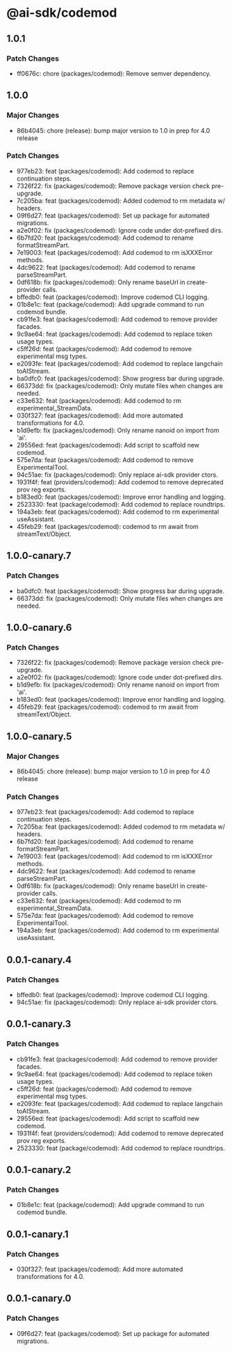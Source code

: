 # @ai-sdk/codemod

## 1.0.1

### Patch Changes

- ff0676c: chore (packages/codemod): Remove semver dependency.

## 1.0.0

### Major Changes

- 86b4045: chore (release): bump major version to 1.0 in prep for 4.0 release

### Patch Changes

- 977eb23: feat (packages/codemod): Add codemod to replace continuation steps.
- 7326f22: fix (packages/codemod): Remove package version check pre-upgrade.
- 7c205ba: feat (packages/codemod): Added codemod to rm metadata w/ headers.
- 09f6d27: feat (packages/codemod): Set up package for automated migrations.
- a2e0f02: fix (packages/codemod): Ignore code under dot-prefixed dirs.
- 6b7fd20: feat (packages/codemod): Add codemod to rename formatStreamPart.
- 7e19003: feat (packages/codemod): Add codemod to rm isXXXError methods.
- 4dc9622: feat (packages/codemod): Add codemod to rename parseStreamPart.
- 0df618b: fix (packages/codemod): Only rename baseUrl in create-provider calls.
- bffedb0: feat (packages/codemod): Improve codemod CLI logging.
- 01b8e1c: feat (package/codemod): Add upgrade command to run codemod bundle.
- cb91fe3: feat (packages/codemod): Add codemod to remove provider facades.
- 9c9ae64: feat (packages/codemod): Add codemod to replace token usage types.
- c5ff26d: feat (packages/codemod): Add codemod to remove experimental msg types.
- e2093fe: feat (packages/codemod): Add codemod to replace langchain toAIStream.
- ba0dfc0: feat (packages/codemod): Show progress bar during upgrade.
- 66373dd: fix (packages/codemod): Only mutate files when changes are needed.
- c33e632: feat (packages/codemod): Add codemod to rm experimental_StreamData.
- 030f327: feat (packages/codemod): Add more automated transformations for 4.0.
- b1d9efb: fix (packages/codemod): Only rename nanoid on import from 'ai'.
- 29556ed: feat (packages/codemod): Add script to scaffold new codemod.
- 575e7da: feat (packages/codemod): Add codemod to remove ExperimentalTool.
- 94c51ae: fix (packages/codemod): Only replace ai-sdk provider ctors.
- 1931f4f: feat (providers/codemod): Add codemod to remove deprecated prov reg exports.
- b183ed0: feat (packages/codemod): Improve error handling and logging.
- 2523330: feat (package/codemod): Add codemod to replace roundtrips.
- 194a3eb: feat (packages/codemod): Add codemod to rm experimental useAssistant.
- 45feb29: feat (packages/codemod): codemod to rm await from streamText/Object.

## 1.0.0-canary.7

### Patch Changes

- ba0dfc0: feat (packages/codemod): Show progress bar during upgrade.
- 66373dd: fix (packages/codemod): Only mutate files when changes are needed.

## 1.0.0-canary.6

### Patch Changes

- 7326f22: fix (packages/codemod): Remove package version check pre-upgrade.
- a2e0f02: fix (packages/codemod): Ignore code under dot-prefixed dirs.
- b1d9efb: fix (packages/codemod): Only rename nanoid on import from 'ai'.
- b183ed0: feat (packages/codemod): Improve error handling and logging.
- 45feb29: feat (packages/codemod): codemod to rm await from streamText/Object.

## 1.0.0-canary.5

### Major Changes

- 86b4045: chore (release): bump major version to 1.0 in prep for 4.0 release

### Patch Changes

- 977eb23: feat (packages/codemod): Add codemod to replace continuation steps.
- 7c205ba: feat (packages/codemod): Added codemod to rm metadata w/ headers.
- 6b7fd20: feat (packages/codemod): Add codemod to rename formatStreamPart.
- 7e19003: feat (packages/codemod): Add codemod to rm isXXXError methods.
- 4dc9622: feat (packages/codemod): Add codemod to rename parseStreamPart.
- 0df618b: fix (packages/codemod): Only rename baseUrl in create-provider calls.
- c33e632: feat (packages/codemod): Add codemod to rm experimental_StreamData.
- 575e7da: feat (packages/codemod): Add codemod to remove ExperimentalTool.
- 194a3eb: feat (packages/codemod): Add codemod to rm experimental useAssistant.

## 0.0.1-canary.4

### Patch Changes

- bffedb0: feat (packages/codemod): Improve codemod CLI logging.
- 94c51ae: fix (packages/codemod): Only replace ai-sdk provider ctors.

## 0.0.1-canary.3

### Patch Changes

- cb91fe3: feat (packages/codemod): Add codemod to remove provider facades.
- 9c9ae64: feat (packages/codemod): Add codemod to replace token usage types.
- c5ff26d: feat (packages/codemod): Add codemod to remove experimental msg types.
- e2093fe: feat (packages/codemod): Add codemod to replace langchain toAIStream.
- 29556ed: feat (packages/codemod): Add script to scaffold new codemod.
- 1931f4f: feat (providers/codemod): Add codemod to remove deprecated prov reg exports.
- 2523330: feat (package/codemod): Add codemod to replace roundtrips.

## 0.0.1-canary.2

### Patch Changes

- 01b8e1c: feat (package/codemod): Add upgrade command to run codemod bundle.

## 0.0.1-canary.1

### Patch Changes

- 030f327: feat (packages/codemod): Add more automated transformations for 4.0.

## 0.0.1-canary.0

### Patch Changes

- 09f6d27: feat (packages/codemod): Set up package for automated migrations.
